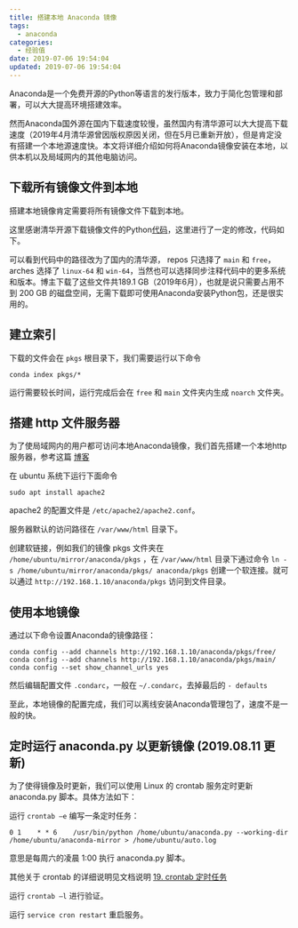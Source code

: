 ```yaml
---
title: 搭建本地 Anaconda 镜像
tags:
  - anaconda
categories:
  - 经验值
date: 2019-07-06 19:54:04
updated: 2019-07-06 19:54:04
---
```



Anaconda是一个免费开源的Python等语言的发行版本，致力于简化包管理和部署，可以大大提高环境搭建效率。

然而Anaconda国外源在国内下载速度较慢，虽然国内有清华源可以大大提高下载速度（2019年4月清华源曾因版权原因关闭，但在5月已重新开放），但是肯定没有搭建一个本地源速度快。本文将详细介绍如何将Anaconda镜像安装在本地，以供本机以及局域网内的其他电脑访问。

<!-- more -->

## 下载所有镜像文件到本地

搭建本地镜像肯定需要将所有镜像文件下载到本地。

这里感谢清华开源下载镜像文件的Python[代码](https://github.com/tuna/tunasync-scripts/blob/master/anaconda.py)，这里进行了一定的修改，代码如下。

可以看到代码中的路径改为了国内的清华源， repos 只选择了 `main` 和 `free`，arches 选择了 `linux-64` 和 `win-64`，当然也可以选择同步注释代码中的更多系统和版本。博主下载了这些文件共189.1 GB（2019年6月），也就是说只需要占用不到 200 GB 的磁盘空间，无需下载即可使用Anaconda安装Python包，还是很实用的。

<script src="https://gist.github.com/xunge/de60d28b5878768437148deaa52dd9d5.js"></script>

## 建立索引

下载的文件会在 `pkgs` 根目录下，我们需要运行以下命令

```
conda index pkgs/*
```

运行需要较长时间，运行完成后会在 `free` 和 `main` 文件夹内生成 `noarch` 文件夹。

## 搭建 http 文件服务器

为了使局域网内的用户都可访问本地Anaconda镜像，我们首先搭建一个本地http服务器，参考这篇 [博客](https://www.jianshu.com/p/e1a6219167cf)

在 ubuntu 系统下运行下面命令

```
sudo apt install apache2
```

apache2 的配置文件是 `/etc/apache2/apache2.conf`。

服务器默认的访问路径在 `/var/www/html` 目录下。

创建软链接，例如我们的镜像 pkgs 文件夹在 `/home/ubuntu/mirror/anaconda/pkgs` ，在 `/var/www/html` 目录下通过命令 `ln -s /home/ubuntu/mirror/anaconda/pkgs/ anaconda/pkgs` 创建一个软连接。就可以通过 `http://192.168.1.10/anaconda/pkgs` 访问到文件目录。

## 使用本地镜像

通过以下命令设置Anaconda的镜像路径：

```
conda config --add channels http://192.168.1.10/anaconda/pkgs/free/
conda config --add channels http://192.168.1.10/anaconda/pkgs/main/
conda config --set show_channel_urls yes
```

然后编辑配置文件 `.condarc`，一般在 `~/.condarc`，去掉最后的 `- defaults`

至此，本地镜像的配置完成，我们可以离线安装Anaconda管理包了，速度不是一般的快。

## 定时运行 anaconda.py 以更新镜像 (2019.08.11 更新)

为了使得镜像及时更新，我们可以使用 Linux 的 crontab 服务定时更新 anaconda.py 脚本。具体方法如下：

运行 `crontab –e` 编写一条定时任务：

```
0 1    * * 6    /usr/bin/python /home/ubuntu/anaconda.py --working-dir /home/ubuntu/anaconda-mirror > /home/ubuntu/auto.log
```

意思是每周六的凌晨 1:00 执行 anaconda.py 脚本。

其他关于 crontab 的详细说明见文档说明 [19. crontab 定时任务](https://linuxtools-rst.readthedocs.io/zh_CN/latest/tool/crontab.html) 

运行 `crontab –l` 进行验证。

运行 `service cron restart` 重启服务。